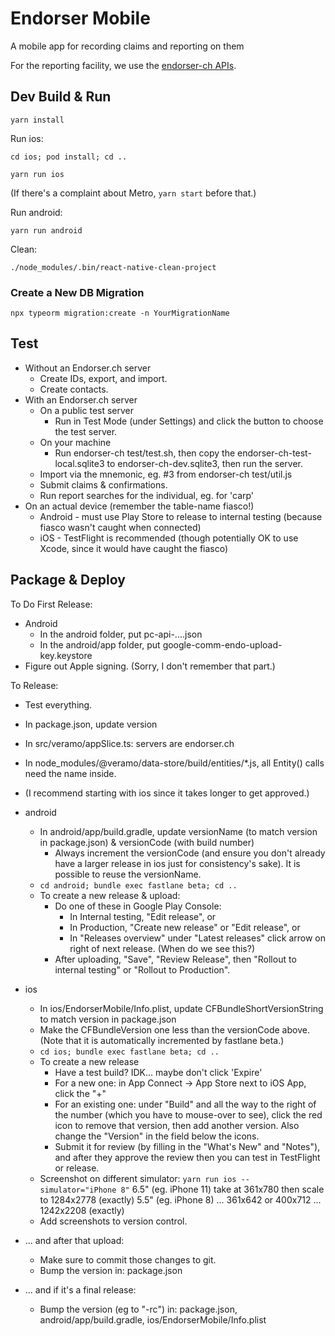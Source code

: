 
# Endorser Mobile

A mobile app for recording claims and reporting on them

For the reporting facility, we use the [endorser-ch APIs](https://github.com/trentlarson/endorser-ch).



## Dev Build & Run

`yarn install`

Run ios:

`cd ios; pod install; cd ..`

`yarn run ios`

(If there's a complaint about Metro, `yarn start` before that.)

Run android:

`yarn run android`

Clean:

`./node_modules/.bin/react-native-clean-project`


### Create a New DB Migration

`npx typeorm migration:create -n YourMigrationName`




## Test

- Without an Endorser.ch server
  - Create IDs, export, and import.
  - Create contacts.
- With an Endorser.ch server
  - On a public test server
    - Run in Test Mode (under Settings) and click the button to choose the test server.
  - On your machine
    - Run endorser-ch test/test.sh, then copy the endorser-ch-test-local.sqlite3 to endorser-ch-dev.sqlite3, then run the server.
  - Import via the mnemonic, eg. #3 from endorser-ch test/util.js
  - Submit claims & confirmations.
  - Run report searches for the individual, eg. for 'carp'
- On an actual device (remember the table-name fiasco!)
  - Android - must use Play Store to release to internal testing (because fiasco wasn't caught when connected)
  - iOS - TestFlight is recommended (though potentially OK to use Xcode, since it would have caught the fiasco)



## Package & Deploy

To Do First Release:

- Android
  - In the android folder, put pc-api-....json
  - In the android/app folder, put google-comm-endo-upload-key.keystore
- Figure out Apple signing.  (Sorry, I don't remember that part.)


To Release:

- Test everything.
- In package.json, update version
- In src/veramo/appSlice.ts: servers are endorser.ch
- In node_modules/@veramo/data-store/build/entities/*.js, all Entity() calls need the name inside.
- (I recommend starting with ios since it takes longer to get approved.)
- android
  - In android/app/build.gradle, update versionName (to match version in package.json) & versionCode (with build number)
    - Always increment the versionCode (and ensure you don't already have a larger release in ios just for consistency's sake).  It is possible to reuse the versionName.
  - `cd android; bundle exec fastlane beta; cd ..`
  - To create a new release & upload:
    - Do one of these in Google Play Console:
      - In Internal testing, "Edit release", or
      - In Production, "Create new release" or "Edit release", or
      - In "Releases overview" under "Latest releases" click arrow on right of next release. (When do we see this?)
    - After uploading, "Save", "Review Release", then "Rollout to internal testing" or "Rollout to Production".
- ios
  - In ios/EndorserMobile/Info.plist, update CFBundleShortVersionString to match version in package.json
  - Make the CFBundleVersion one less than the versionCode above. (Note that it is automatically incremented by fastlane beta.)
  - `cd ios; bundle exec fastlane beta; cd ..`
  - To create a new release
    - Have a test build?  IDK... maybe don't click 'Expire'
    - For a new one: in App Connect -> App Store next to iOS App, click the "+"
    - For an existing one: under "Build" and all the way to the right of the number (which you have to mouse-over to see), click the red icon to remove that version, then add another version.  Also change the "Version" in the field below the icons.
    - Submit it for review (by filling in the "What's New" and "Notes"), and after they approve the review then you can test in TestFlight or release.
  - Screenshot on different simulator: `yarn run ios --simulator="iPhone 8"`
    6.5" (eg. iPhone 11)
    take at 361x780 then scale to 1284x2778 (exactly)
    5.5" (eg. iPhone 8)
    ... 361x642 or 400x712 ... 1242x2208 (exactly)
  - Add screenshots to version control.

- ... and after that upload:
  - Make sure to commit those changes to git.
  - Bump the version in: package.json

- ... and if it's a final release:
  - Bump the version (eg to "-rc") in: package.json, android/app/build.gradle, ios/EndorserMobile/Info.plist
